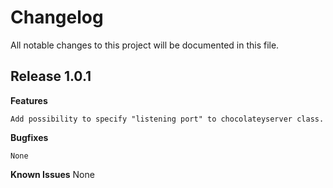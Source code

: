 # Changelog

All notable changes to this project will be documented in this file.

## Release 1.0.1

**Features**

    Add possibility to specify "listening port" to chocolateyserver class.

**Bugfixes**

    None

**Known Issues**
    None